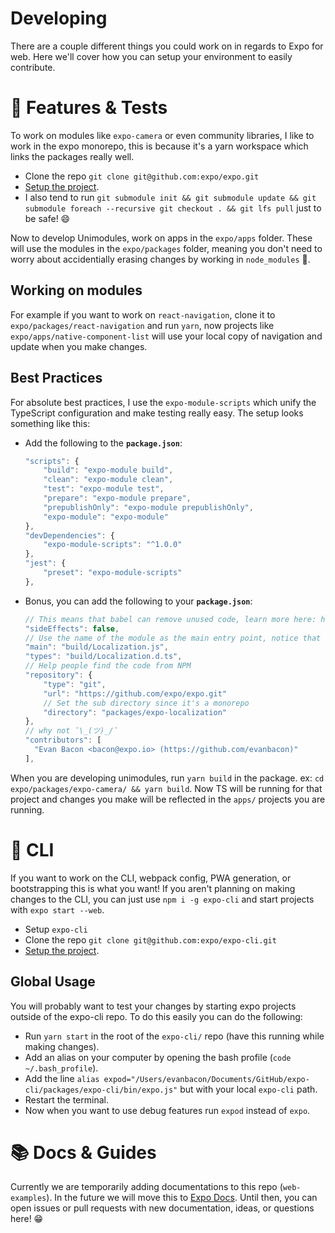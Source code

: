 # Developing

There are a couple different things you could work on in regards to Expo for web. Here we'll cover how you can setup your environment to easily contribute.

# 💎 Features & Tests

To work on modules like `expo-camera` or even community libraries, I like to work in the expo monorepo, this is because it's a yarn workspace which links the packages really well.

- Clone the repo `git clone git@github.com:expo/expo.git`
- [Setup the project](https://github.com/expo/expo/#set-up).
- I also tend to run `git submodule init && git submodule update && git submodule foreach --recursive git checkout . && git lfs pull` just to be safe! 😄

Now to develop Unimodules, work on apps in the `expo/apps` folder.
These will use the modules in the `expo/packages` folder, meaning you don't need to worry about accidentially erasing changes by working in `node_modules` 😬.

## Working on modules

For example if you want to work on `react-navigation`, clone it to `expo/packages/react-navigation` and run `yarn`, now projects like `expo/apps/native-component-list` will use your local copy of navigation and update when you make changes.

## Best Practices

For absolute best practices, I use the `expo-module-scripts` which unify the TypeScript configuration and make testing really easy. The setup looks something like this:

- Add the following to the **`package.json`**:
  ```js
  "scripts": {
      "build": "expo-module build",
      "clean": "expo-module clean",
      "test": "expo-module test",
      "prepare": "expo-module prepare",
      "prepublishOnly": "expo-module prepublishOnly",
      "expo-module": "expo-module"
  },
  "devDependencies": {
      "expo-module-scripts": "^1.0.0"
  },
  "jest": {
      "preset": "expo-module-scripts"
  },
  ```
- Bonus, you can add the following to your **`package.json`**:
  ```js
  // This means that babel can remove unused code, learn more here: https://webpack.js.org/guides/tree-shaking/
  "sideEffects": false,
  // Use the name of the module as the main entry point, notice that we point to the build folder.
  "main": "build/Localization.js",
  "types": "build/Localization.d.ts",
  // Help people find the code from NPM
  "repository": {
      "type": "git",
      "url": "https://github.com/expo/expo.git"
      // Set the sub directory since it's a monorepo
      "directory": "packages/expo-localization"
  },
  // why not ¯\_(ツ)_/¯
  "contributors": [
    "Evan Bacon <bacon@expo.io> (https://github.com/evanbacon)"
  ],
  ```

When you are developing unimodules, run `yarn build` in the package. ex: `cd expo/packages/expo-camera/ && yarn build`.
Now TS will be running for that project and changes you make will be reflected in the `apps/` projects you are running.

# 👑 CLI

If you want to work on the CLI, webpack config, PWA generation, or bootstrapping this is what you want! If you aren't planning on making changes to the CLI, you can just use `npm i -g expo-cli` and start projects with `expo start --web`.

- Setup `expo-cli`
- Clone the repo `git clone git@github.com:expo/expo-cli.git`
- [Setup the project](https://github.com/expo/expo-cli/blob/master/CONTRIBUTING.md#setting-up-the-repository-for-development).

## Global Usage

You will probably want to test your changes by starting expo projects outside of the expo-cli repo. To do this easily you can do the following:

- Run `yarn start` in the root of the `expo-cli/` repo (have this running while making changes).
- Add an alias on your computer by opening the bash profile (`code ~/.bash_profile`).
- Add the line `alias expod="/Users/evanbacon/Documents/GitHub/expo-cli/packages/expo-cli/bin/expo.js"` but with your local `expo-cli` path.
- Restart the terminal.
- Now when you want to use debug features run `expod` instead of `expo`.

# 📚 Docs & Guides

Currently we are temporarily adding documentations to this repo (`web-examples`). In the future we will move this to [Expo Docs](https://docs.expo.io). Until then, you can open issues or pull requests with new documentation, ideas, or questions here! 😁
